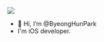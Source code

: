 <img src="https://capsule-render.vercel.app/api?type=waving&color=auto&height=200&section=header&text=ByeongHunPark&fontSize=90" />

- 👋 Hi, I’m @ByeongHunPark
- I'm iOS developer.

<!---
ByeongHunPark/ByeongHunPark is a ✨ special ✨ repository because its `README.md` (this file) appears on your GitHub profile.
You can click the Preview link to take a look at your changes.
--->
